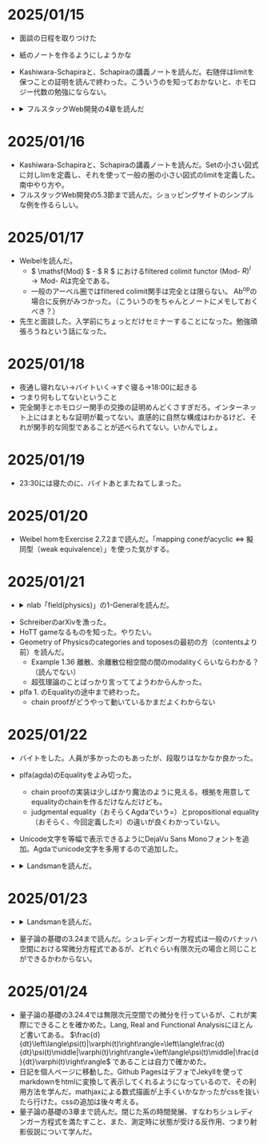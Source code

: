 # 2025/01/15
- 面談の日程を取りつけた
- 紙のノートを作るようにしようかな
- Kashiwara-Schapiraと、Schapiraの講義ノートを読んだ。右随伴はlimitを保つことの証明を読んで終わった。こういうのを知っておかないと、ホモロジー代数の勉強にならない。
- <details><summary>フルスタックWeb開発の4章を読んだ</summary>

  - バックエンドとフロントエンドの2つのサーバーを立ち上げて、フロントエンドにアクセス→バックエンドで処理→フロントエンドでページ書き換え、の例を見た。
  - フロントエンドがバックエンドサーバーのURLを知るために、フロントエンドのnext.config.jsに書いてある。正確に言うと、URLとして解釈されるべき部分が「/api/:path」の形で書かれていたら、「(バックエンドのURL)/api/:path」に書き換えられるように設定されている。
  - さらに、バックエンドがサーバーのURLを知るために、config/settings/development.pyにデータベースのURLやユーザー名、パスワード等を書いている。
</details>

# 2025/01/16
- Kashiwara-Schapiraと、Schapiraの講義ノートを読んだ。Setの小さい図式に対しlimを定義し、それを使って一般の圏の小さい図式のlimitを定義した。南中やり方や。
- フルスタックWeb開発の5.3節まで読んだ。ショッピングサイトのシンプルな例を作るらしい。

# 2025/01/17
- Weibelを読んだ。
  - $ \mathsf{Mod} $ - $ R $ におけるfiltered colimit functor $(\mathsf{Mod}$- $R)^I\to \mathsf{Mod}$- $R$は完全である。
  - 一般のアーベル圏ではfiltered colimit関手は完全とは限らない。 $\mathsf{Ab}^\mathrm{op}$の場合に反例がみつかった。（こういうのをちゃんとノートにメモしておくべき？）
- 先生と面談した。入学前にちょっとだけセミナーすることになった。勉強頑張ろうねという話になった。
# 2025/01/18
- 夜通し寝れない→バイトいく→すぐ寝る→18:00に起きる
- つまり何もしてないということ
- 完全関手とホモロジー関手の交換の証明めんどくさすぎだろ。インターネット上にはまともな証明が載ってない。直感的に自然な構成はわかるけど、それが関手的な同型であることが述べられてない。いかんでしょ。
# 2025/01/19
- 23:30には寝たのに、バイトあとまたねてしまった。
# 2025/01/20
- Weibel homをExercise 2.7.2まで読んだ。「mapping coneがacyclic $\Leftrightarrow$ 擬同型（weak equivalence）」を使った気がする。
# 2025/01/21
- <details><summary>nlab「field(physics)」の1-Generalを読んだ。</summary>

  - 歴史的に、電磁場の理論と重力場の理論が古典的場の理論と呼ばれるものである。
    - チャート（局所座標）を固定すると、電磁場は電場と磁場に分かれ、ベクトル場としてモデル化される。
    - しかし、局所座標を固定しないと、電磁場は2つのベクトル場で表すことはできず、**field strength**という(0,2)-tensor fieldつまり微分2形式として表現される。つまり、ベクトル場によるモデル化よりも、ちょっといいモデル化である。
    - さらに、グローバルには電磁場はテンソル場にはならず、接続付きU(1)束の微分コホモロジーのdegree-2 cocycleとなる。
    - 重力場は(2,0)テンソルである擬リーマン計量としてモデル化される。もっとちゃんというと、**vielbein field**というものでモデル化されるらしい。
  - 一般の力場は接続によってモデル化される。field strengthは(0,2)-tensor fieldとなる。
  - 物理に登場するすべての物質は場からなる。とくに、力場はベクトル束の接続となり、物質場は同伴バンドルのセクションとなる。
  - 場の理論はもとは時空上の場の理論として開拓されたが、固定された時空Xの中を動く粒子も場の理論を用いできる。
    - この場合、場は時空の上ではなく、**世界線**、つまり実数直線 $\mathbb{R}$の上にある。可微分曲線 $\mathbb{R}\to X$ がその系を設定する。**sigma-model field**と呼ばれる。
    - 同様に、1粒子の量子力学は、1次元の世界線上の場の量子論となる。
    - これは一般化される。曲面 $\Sigma_2$から時空 $X$への可微分写像は、世界面（worldsheet） $\Sigma_2$上のstring（particleではない）を設定する。高次元化を続け、 $\Sigma$が3次元なら、worldvolume of membraneを設定し、それより大ならworldvolume of braneを設定する。
  - 以上、空間の上の場を、時空として解釈する場合と、固定された時空の中を動くオブジェクトのworldvolumeとして解釈する場合を述べたが、これらに基本的な区別はない。
  - この2つの解釈をミックスし、worldvolume上の重力場を動くparticle/stringの記述も可能である。
</details>

- SchreiberのarXivを漁った。
- HoTT gameなるものを知った。やりたい。
- Geometry of Physicsのcategories and toposesの最初の方（contentsより前）を読んだ。
  - Example 1.36 離散、余離散位相空間の間のmodalityくらいならわかる？（読んでない）
  - 超弦理論のことばっかり言っててようわからんかった。
- plfa 1. のEqualityの途中まで終わった。
  - chain proofがどうやって動いているかまだよくわからない

# 2025/01/22
- バイトをした。人員が多かったのもあったが、段取りはなかなか良かった。
- plfa(agda)のEqualityをよみ切った。
  - chain proofの実装は少しばかり魔法のように見える。根拠を用意してequalityのchainを作るだけなんだけども。
  - judgmental equality（おそらくAgdaでいう=）とpropositional equality（おそらく、今回定義した≡）の違いが良くわかっていない。
- Unicode文字を等幅で表示できるようにDejaVu Sans Monoフォントを追加。Agdaでunicode文字を多用するので追加した。
- <details>
  <summary>
    Landsmanを読んだ。
  </summary>

  - 集合 $X$ 上のtransition probability $\tau\colon X\times X\to [0,1]$ と、それが定める $X$ の基底、またobservableとそのspectral resolutionの定義を見た。手はまだ動かしていない。

</details>

# 2025/01/23

- <details>
  <summary>Landsmanを読んだ。</summary>

  - 昨日読んだtransition probabilityが定めるobserbable等の概念について有限集合に限って確かめた。無限集合の場合は和の収束について考えないといけないので後回しにする。

  - <details>
    <summary>D.2(命題論理)の頭を読んだ。</summary>
    
    - propositional logicでは、well-formed formulaeとpropositionsは一致する。
    - character set i.e. signature $\Sigma$ から再帰的に $\vee,\ \wedge,\ \to ,\ \neg$ を使って **proposition** i.e. well-formed formulaが作れる
    - この作り方からwell-formed formulae全体の集合 $B_\Sigma$ ができる
    - **valuation**もしくは**truth function** $V\colon \Sigma\to \{0,1\}$ とは、写像 $V\colon \Sigma\to \{0,1\}$ のことである。
    - valuationは$V\colon B_\Sigma\to \{0,1\}$ に適当な意味で一意に延長する。$\vee,\ \wedge,\ \to,\ \neg$ のtruth table を用いて再帰的に定義する。
    - proposition $\varphi \in B_\Sigma$ が、atomic propositionの真理値（つまりvaluation $V\colon \Sigma\to \{0,1\}$ ）に依らず常にtrueであるとき、 $\varphi$ を**トートロジー**と呼び、 $\vDash\varphi$ とかく。
    - logicに関する定理と、logicの内部の定理を区別する。
    - propositional logicでは、stating axiom からスタートし、deduction rulesに従って演繹して得られるpropositionを**theorem**と呼ぶ。
    - したがって、axiomはtheoremである。
    - propositionが $\varphi$ がtheoremであるとき、 $\vdash\varphi$ とかく。
    - theoremの定義から、 $\vdash\varphi$ であるかどうかという問題は純粋にsyntacticであり、 $\varphi$ に含まれるatomic propositionの真理値に依存しない。
    - しかし、axiomsとdeduction rulesには次のようなconsistency requirementがある。それは、 $\varphi$ に含まれるatomic propositionの真理値をどうとっても $\varphi$ が真であるというものである。すなわち、 $\vdash\varphi$ ならば $\vDash\varphi$ であるということである。これを、**soudness** conditionと呼ぶ。日本語では健全性という。
    - 逆に、 $\vDash\varphi$ ならば $\vdash\varphi$ となることを、**completeness** conditionと呼ぶ。おそらく、日本語でいう意味論的完全性のことである。
    - soundかつcompleteになるようなaxiomとdeduction rulesを定めることが目標になる。
    - soundかつcompleteな異なる2つのaxiom/deduction rulesができる場合があるが、それらは同じ定理を導くすなわちトートロジーを定めるという意味で同値である。
    - axiomsとdeduction rulesをうまく選べば、soundかつcompleteにできる（とばした）。
    - $\psi$ から$\varphi$ が演繹できるとき、 $\psi\vdash\varphi$ とかく。
    - $B_\Sigma$ 上の同値関係を、 $\psi \sim\varphi\Leftrightarrow \psi\vdash$ かつ $\varphi\vdash\psi$ であると定め、 $L_\Sigma:=B_\Sigma /{\sim}$とおく。これを、**Lindenbaum(-Tarski) algebra**と呼ぶ。
  - 1.4（古典力学の命題論理）を読んだ。が、なんかモチベーションが良くわからないので後半は読みとばした。
  </details>

- 量子論の基礎の3.24まで読んだ。シュレディンガー方程式は一般のバナッハ空間における常微分方程式であるが、どれぐらい有限次元の場合と同じことができるかわからない。
</details>

# 2025/01/24
- 量子論の基礎の3.24.4では無限次元空間での微分を行っているが、これが実際にできることを確かめた。Lang, Real and Functional Analysisにほとんど書いてある。 $\frac{d}{dt}\left\langle\psi(t)|\varphi(t)\right\rangle=\left\langle\frac{d}{dt}\psi(t)\middle|\varphi(t)\right\rangle+\left\langle\psi(t)\middle|\frac{d}{dt}\varphi(t)\right\rangle$ であることは自力で確かめた。
- 日記を個人ページに移動した。Github PagesはデフォでJekyllを使ってmarkdownをhtmlに変換して表示してくれるようになっているので、その利用方法を学んだ。mathjaxによる数式描画が上手くいかなかったがcssを抜いたら行けた。cssの追加は後々考える。
- 量子論の基礎の3章まで読んだ。閉じた系の時間発展、すなわちシュレディンガー方程式を満たすこと、また、測定時に状態が受ける反作用、つまり射影仮説について学んだ。
